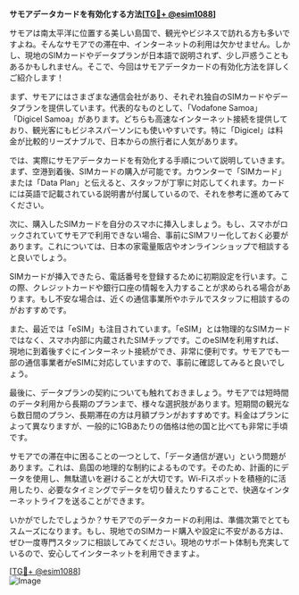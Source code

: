 **サモアデータカードを有効化する方法[[TG💪+ @esim1088](https://t.me/s/esim1088)]**

サモアは南太平洋に位置する美しい島国で、観光やビジネスで訪れる方も多いですよね。そんなサモアでの滞在中、インターネットの利用は欠かせません。しかし、現地のSIMカードやデータプランが日本語で説明されず、少し戸惑うこともあるかもしれません。そこで、今回はサモアデータカードの有効化方法を詳しくご紹介します！

まず、サモアにはさまざまな通信会社があり、それぞれ独自のSIMカードやデータプランを提供しています。代表的なものとして、「Vodafone Samoa」「Digicel Samoa」があります。どちらも高速なインターネット接続を提供しており、観光客にもビジネスパーソンにも使いやすいです。特に「Digicel」は料金が比較的リーズナブルで、日本からの旅行者に人気があります。

では、実際にサモアデータカードを有効化する手順について説明していきます。まず、空港到着後、SIMカードの購入が可能です。カウンターで「SIMカード」または「Data Plan」と伝えると、スタッフが丁寧に対応してくれます。カードには英語で記載されている説明書が付属しているので、それを参考に進めてみてください。

次に、購入したSIMカードを自分のスマホに挿入しましょう。もし、スマホがロックされていてサモアで利用できない場合、事前にSIMフリー化しておく必要があります。これについては、日本の家電量販店やオンラインショップで相談すると良いでしょう。

SIMカードが挿入できたら、電話番号を登録するために初期設定を行います。この際、クレジットカードや銀行口座の情報を入力することが求められる場合があります。もし不安な場合は、近くの通信事業所やホテルでスタッフに相談するのがおすすめです。

また、最近では「eSIM」も注目されています。「eSIM」とは物理的なSIMカードではなく、スマホ内部に内蔵されたSIMチップです。このeSIMを利用すれば、現地に到着後すぐにインターネット接続ができ、非常に便利です。サモアでも一部の通信事業者がeSIMに対応していますので、事前に確認してみると良いでしょう。

最後に、データプランの契約についても触れておきましょう。サモアでは短時間のデータ利用から長期のプランまで、様々な選択肢があります。短期間の観光なら数日間のプラン、長期滞在の方は月額プランがおすすめです。料金はプランによって異なりますが、一般的に1GBあたりの価格は他の国と比べても非常に手頃です。

サモアでの滞在中に困ることの一つとして、「データ通信が遅い」という問題があります。これは、島国の地理的な制約によるものです。そのため、計画的にデータを使用し、無駄遣いを避けることが大切です。Wi-Fiスポットを積極的に活用したり、必要なタイミングでデータを切り替えたりすることで、快適なインターネットライフを送ることができます。

いかがでしたでしょうか？サモアでのデータカードの利用は、準備次第でとてもスムーズになります。もし、現地でのSIMカード購入や設定に不安がある方は、ぜひ一度専門スタッフに相談してみてください。現地のサポート体制も充実しているので、安心してインターネットを利用できますよ。

[[TG💪+ @esim1088](https://t.me/s/esim1088)]  
![Image](https://i.postimg.cc/Y0z9fWf4/image.png)